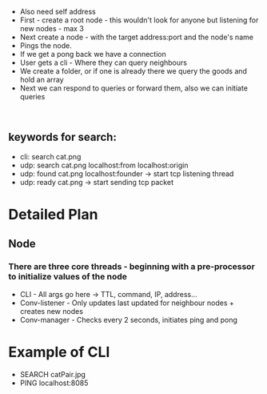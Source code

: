 - Also need self address 
- First - create a root node - this wouldn't look for anyone but listening for new nodes - max 3
- Next create a node - with the target address:port and the node's name
- Pings the node.
- If we get a pong back we have a connection
- User gets a cli - Where they can query neighbours
- We create a folder, or if one is already there we query the goods and hold an array
- Next we can respond to queries or forward them, also we can initiate queries
<br>

## keywords for search:
- cli: search cat.png
- udp: search cat.png localhost:from localhost:origin
- udp: found cat.png localhost:founder -> start tcp listening thread 
- udp: ready cat.png -> start sending tcp packet


# Detailed Plan
## Node
### There are three core threads - beginning with a pre-processor to initialize values of the node
- CLI - All args go here -> TTL, command, IP, address...
- Conv-listener - Only updates last updated for neighbour nodes + creates new nodes
- Conv-manager - Checks every 2 seconds, initiates ping and pong


# Example of CLI
- SEARCH catPair.jpg
- PING localhost:8085